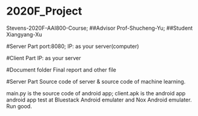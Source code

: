 # 2020F_Project
Stevens-2020F-AAI800-Course;
##Advisor
Prof-Shucheng-Yu;
##Student
Xiangyang-Xu

#Server Part
port:8080; IP: as your server(computer)

#Client Part
IP: as your server

#Document folder
Final report and other file

#Server Part
Source code of server & source code of machine learning.

main.py is the source code of android app;
client.apk is the android app 
android app test at Bluestack Android emulater and Nox Android emulater. Run good.
